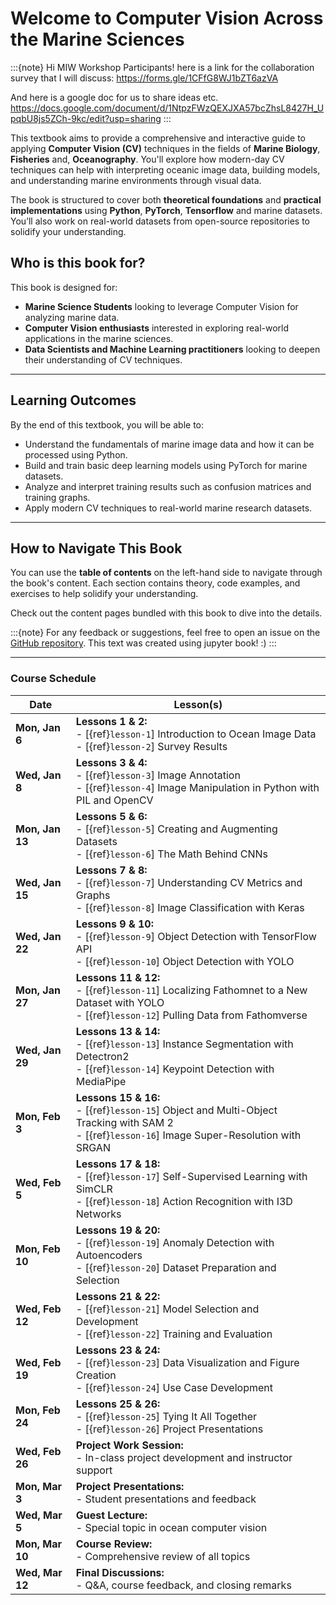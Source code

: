 # Welcome to Computer Vision Across the Marine Sciences


:::{note}
Hi MIW Workshop Participants! here is a link for the collaboration survey that I will discuss: https://forms.gle/1CFfG8WJ1bZT6azVA

And here is a google doc for us to share ideas etc.
https://docs.google.com/document/d/1NtpzFWzQEXJXA57bcZhsL8427H_UpqbU8js5ZCh-9kc/edit?usp=sharing
:::

This textbook aims to provide a comprehensive and interactive guide to applying **Computer Vision (CV)** techniques in the fields of **Marine Biology**, **Fisheries** and, **Oceanography**. You'll explore how modern-day CV techniques can help with interpreting oceanic image data, building models, and understanding marine environments through visual data. 

The book is structured to cover both **theoretical foundations** and **practical implementations** using **Python**, **PyTorch**, **Tensorflow** and marine datasets. You’ll also work on real-world datasets from open-source repositories to solidify your understanding.

## Who is this book for?

This book is designed for:
- **Marine Science Students** looking to leverage Computer Vision for analyzing marine data.
- **Computer Vision enthusiasts** interested in exploring real-world applications in the marine sciences.
- **Data Scientists and Machine Learning practitioners** looking to deepen their understanding of CV techniques.

---

## Learning Outcomes

By the end of this textbook, you will be able to:
- Understand the fundamentals of marine image data and how it can be processed using Python.
- Build and train basic deep learning models using PyTorch for marine datasets.
- Analyze and interpret training results such as confusion matrices and training graphs.
- Apply modern CV techniques to real-world marine research datasets.

---

## How to Navigate This Book

You can use the **table of contents** on the left-hand side to navigate through the book's content. Each section contains theory, code examples, and exercises to help solidify your understanding. 

Check out the content pages bundled with this book to dive into the details.

:::{note}
For any feedback or suggestions, feel free to open an issue on the [GitHub repository](https://github.com/atticus-carter/cv).
This text was created using jupyter book! :)
:::

---
### Course Schedule

| **Date**          | **Lesson(s)**                                                                                                          |
|-------------------|------------------------------------------------------------------------------------------------------------------------|
| **Mon, Jan 6**    | **Lessons 1 & 2:**<br>- [{ref}`lesson-1`] Introduction to Ocean Image Data<br>- [{ref}`lesson-2`] Survey Results       |
| **Wed, Jan 8**    | **Lessons 3 & 4:**<br>- [{ref}`lesson-3`] Image Annotation<br>- [{ref}`lesson-4`] Image Manipulation in Python with PIL and OpenCV |
| **Mon, Jan 13**   | **Lessons 5 & 6:**<br>- [{ref}`lesson-5`] Creating and Augmenting Datasets<br>- [{ref}`lesson-6`] The Math Behind CNNs |
| **Wed, Jan 15**   | **Lessons 7 & 8:**<br>- [{ref}`lesson-7`] Understanding CV Metrics and Graphs<br>- [{ref}`lesson-8`] Image Classification with Keras |
| **Wed, Jan 22**   | **Lessons 9 & 10:**<br>- [{ref}`lesson-9`] Object Detection with TensorFlow API<br>- [{ref}`lesson-10`] Object Detection with YOLO |
| **Mon, Jan 27**   | **Lessons 11 & 12:**<br>- [{ref}`lesson-11`] Localizing Fathomnet to a New Dataset with YOLO<br>- [{ref}`lesson-12`] Pulling Data from Fathomverse |
| **Wed, Jan 29**   | **Lessons 13 & 14:**<br>- [{ref}`lesson-13`] Instance Segmentation with Detectron2<br>- [{ref}`lesson-14`] Keypoint Detection with MediaPipe |
| **Mon, Feb 3**    | **Lessons 15 & 16:**<br>- [{ref}`lesson-15`] Object and Multi-Object Tracking with SAM 2<br>- [{ref}`lesson-16`] Image Super-Resolution with SRGAN |
| **Wed, Feb 5**    | **Lessons 17 & 18:**<br>- [{ref}`lesson-17`] Self-Supervised Learning with SimCLR<br>- [{ref}`lesson-18`] Action Recognition with I3D Networks |
| **Mon, Feb 10**   | **Lessons 19 & 20:**<br>- [{ref}`lesson-19`] Anomaly Detection with Autoencoders<br>- [{ref}`lesson-20`] Dataset Preparation and Selection |
| **Wed, Feb 12**   | **Lessons 21 & 22:**<br>- [{ref}`lesson-21`] Model Selection and Development<br>- [{ref}`lesson-22`] Training and Evaluation |
| **Wed, Feb 19**   | **Lessons 23 & 24:**<br>- [{ref}`lesson-23`] Data Visualization and Figure Creation<br>- [{ref}`lesson-24`] Use Case Development |
| **Mon, Feb 24**   | **Lessons 25 & 26:**<br>- [{ref}`lesson-25`] Tying It All Together<br>- [{ref}`lesson-26`] Project Presentations |
| **Wed, Feb 26**   | **Project Work Session:**<br>- In-class project development and instructor support                                      |
| **Mon, Mar 3**    | **Project Presentations:**<br>- Student presentations and feedback                                                     |
| **Wed, Mar 5**    | **Guest Lecture:**<br>- Special topic in ocean computer vision                                                         |
| **Mon, Mar 10**   | **Course Review:**<br>- Comprehensive review of all topics                                                             |
| **Wed, Mar 12**   | **Final Discussions:**<br>- Q&A, course feedback, and closing remarks                                                  |


